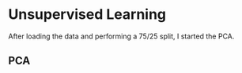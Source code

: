 # Unsupervised Learning
After loading the data and performing a 75/25 split, I started the PCA.

## PCA
